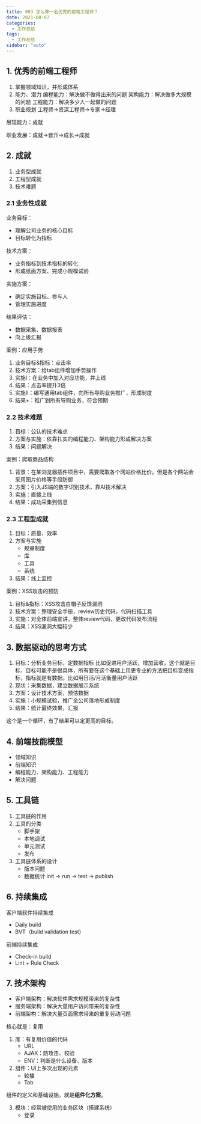 ```yaml
---
title: 003 怎么算一名优秀的前端工程师？
date: 2021-08-07
categories:
  - 工作总结
tags:
  - 工作总结
sidebar: "auto"
---
```


## 1. 优秀的前端工程师
1. 掌握领域知识，并形成体系
2. 能力、潜力
编程能力：解决做不做得出来的问题
架构能力：解决做多大规模的问题
工程能力：解决多少人一起做的问题
3. 职业规划
工程师->资深工程师->专家->经理

展现能力：成就

职业发展：成就->晋升->成长->成就

## 2. 成就
1. 业务型成就
2. 工程型成就
3. 技术难题

### 2.1 业务性成就
业务目标：
- 理解公司业务的核心目标
- 目标转化为指标

技术方案：
- 业务指标到技术指标的转化
- 形成纸面方案、完成小规模试验

实施方案：
- 确定实施目标、参与人
- 管理实施进度

结果评估：
- 数据采集、数据报表
- 向上级汇报

案例：应用手势
1. 业务目标&指标：点击率
2. 技术方案：给tab组件增加手势操作
3. 实施I：在业务中加入对应功能，并上线
4. 结果：点击率提升3倍
5. 实施II：编写通用tab组件，向所有导购业务推广，形成制度
6. 结果+：推广到所有导购业务，符合预期

### 2.2 技术难题
1. 目标：公认的技术难点
2. 方案与实施：依靠扎实的编程能力、架构能力形成解决方案
3. 结果：问题解决

案例：爬取商品结构
1. 背景：在某浏览器插件项目中，需要爬取各个网站价格比价，但是各个网站会采用图片价格等手段防御
2. 方案：引入JS端的数字识别技术，靠AI技术解决
3. 实施：直接上线
4. 结果：成功采集到信息

### 2.3 工程型成就
1. 目标：质量、效率
2. 方案与实施
    - 规章制度
    - 库
    - 工具
    - 系统
3. 结果：线上监控

案例：XSS攻击的预防
1. 目标&指标：XSS攻击白帽子反馈漏洞
2. 技术方案：整理安全手册，review历史代码，代码扫描工具
3. 实施：对全体前端宣讲，整体review代码，更改代码发布流程
4. 结果：XSS漏洞大幅较少

## 3. 数据驱动的思考方式
1. 目标：分析业务目标，定数据指标 
比如促进用户活跃，增加营收，这个就是目标，目标可能不是很具体，所有要在这个基础上用更专业的方法把目标变成指标，指标就是有数据。比如用日活/月活衡量用户活跃
2. 现状：采集数据，建立数据展示系统
3. 方案：设计技术方案，预估数据
4. 实施：小规模试验，推广全公司落地形成制度
5. 结果：统计最终效果，汇报

这个是一个循环，有了结果可以定更高的目标。

## 4. 前端技能模型
- 领域知识
- 前端知识
- 编程能力、架构能力、工程能力
- 解决问题

## 5. 工具链
1. 工具链的作用
2. 工具的分类
    - 脚手架
    - 本地调试
    - 单元测试
    - 发布
3. 工具链体系的设计
    - 版本问题
    - 数据统计
init -> run -> test -> publish

## 6. 持续集成
客户端软件持续集成
- Daily build
- BVT（build validation test）

前端持续集成
- Check-in build
- Lint + Rule Check

## 7. 技术架构
- 客户端架构：解决软件需求规模带来的复杂性
- 服务端架构：解决大量用户访问带来的复杂性
- 前端架构：解决大量页面需求带来的重复劳动问题

核心就是：复用
1. 库：有复用价值的代码
    - URL
    - AJAX：防攻击、校验
    - ENV：判断是什么设备、版本
2. 组件：UI上多次出现的元素
    - 轮播
    - Tab

组件的定义和基础设施，就是**组件化方案**。

3. 模块：经常被使用的业务区块（搭建系统）
    - 登录